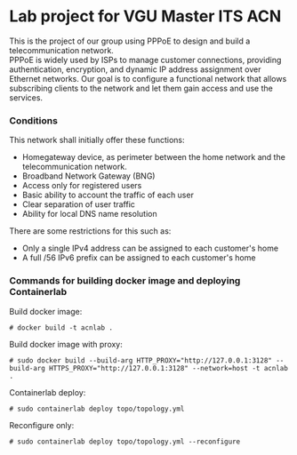 # Lab project for VGU Master ITS ACN
This is the project of our group using PPPoE to design and build a telecommunication network. <br>
PPPoE is widely used by ISPs to manage customer connections, providing authentication, encryption, and dynamic IP address assignment over Ethernet networks. Our goal is to configure a functional network that allows subscribing clients to the network and let them gain access and use the services.

### Conditions
This network shall initially offer these functions:
+ Homegateway device, as perimeter between the home network and the telecommunication network.
+ Broadband Network Gateway (BNG)
+ Access only for registered users
+ Basic ability to account the traffic of each user
+ Clear separation of user traffic
+ Ability for local DNS name resolution

There are some restrictions for this such as:
+ Only a single IPv4 address can be assigned to each customer's home
+ A full /56  IPv6 prefix can be assigned to each customer's home



### Commands for building docker image and deploying Containerlab
Build docker image:
```
# docker build -t acnlab .
```

Build docker image with proxy:
```
# sudo docker build --build-arg HTTP_PROXY="http://127.0.0.1:3128" --build-arg HTTPS_PROXY="http://127.0.0.1:3128" --network=host -t acnlab .
```

Containerlab deploy:
```
# sudo containerlab deploy topo/topology.yml
```

Reconfigure only:
```
# sudo containerlab deploy topo/topology.yml --reconfigure
```

